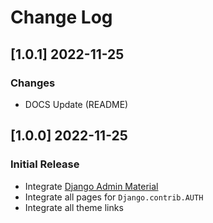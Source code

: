 # Change Log

## [1.0.1] 2022-11-25
### Changes

- DOCS Update (README)

## [1.0.0] 2022-11-25
### Initial Release

- Integrate [Django Admin Material](https://github.com/app-generator/django-admin-material-dashboard)
- Integrate all pages for `Django.contrib.AUTH`
- Integrate all theme links

